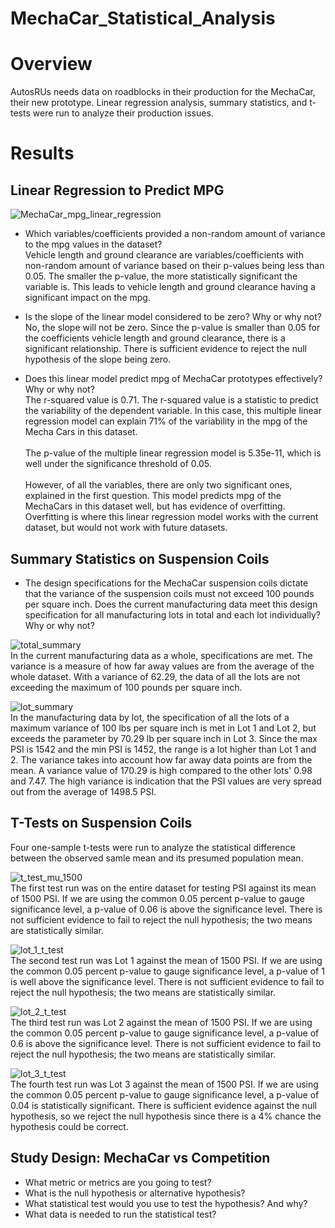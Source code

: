 # MechaCar_Statistical_Analysis

# Overview
AutosRUs needs data on roadblocks in their production for the MechaCar, their new prototype. Linear regression analysis, summary statistics, and t-tests were run to analyze their production issues.

# Results
## Linear Regression to Predict MPG

![MechaCar_mpg_linear_regression](https://user-images.githubusercontent.com/98570777/178185380-809021ba-40c9-4bae-95e0-4cc723915128.jpg)

* Which variables/coefficients provided a non-random amount of variance to the mpg values in the dataset? </br>
 Vehicle length and ground clearance are variables/coefficients with non-random amount of variance based on their p-values being less than 0.05. The smaller the p-value, the more statistically significant the variable is. This leads to vehicle length and ground clearance having a significant impact on the mpg.

* Is the slope of the linear model considered to be zero? Why or why not?</br>
No, the slope will not be zero. Since the p-value is smaller than 0.05 for the coefficients vehicle length and ground clearance, there is a significant relationship. There is sufficient evidence to reject the null hypothesis of the slope being zero.

* Does this linear model predict mpg of MechaCar prototypes effectively? Why or why not? </br>
The r-squared value is 0.71. The r-squared value is a statistic to predict the variability of the dependent variable. In this case, this multiple linear regression model can explain 71% of the variability in the mpg of the Mecha Cars in this dataset. </br></br> The p-value of the multiple linear regression model is 5.35e-11, which is well under the significance threshold of 0.05. </br></br>However, of all the variables, there are only two significant ones, explained in the first question. This model predicts mpg of the MechaCars in this dataset well, but has evidence of overfitting. Overfitting is where this linear regression model works with the current dataset, but would not work with future datasets. 

## Summary Statistics on Suspension Coils
* The design specifications for the MechaCar suspension coils dictate that the variance of the suspension coils must not exceed 100 pounds per square inch. Does the current manufacturing data meet this design specification for all manufacturing lots in total and each lot individually? Why or why not? </br>

![total_summary](https://user-images.githubusercontent.com/98570777/178187868-733c9702-3f18-48a0-aa7f-58f0ed9c6a52.jpg)</br>
In the current manufacturing data as a whole, specifications are met. The variance is a measure of how far away values are from the average of the whole dataset. With a variance of 62.29, the data of all the lots are not exceeding the maximum of 100 pounds per square inch.

![lot_summary](https://user-images.githubusercontent.com/98570777/178187881-b5e810df-1302-4a9c-9c94-891c871334b9.jpg)</br>
In the manufacturing data by lot, the specification of all the lots of a maximum variance of 100 lbs per square inch is met in Lot 1 and Lot 2, but exceeds the parameter by 70.29 lb per square inch in Lot 3. Since the max PSI is 1542 and the min PSI is 1452, the range is a lot higher than Lot 1 and 2. The variance takes into account how far away data points are from the mean. A variance value of 170.29 is high compared to the other lots' 0.98 and 7.47. The high variance is indication that the PSI values are very spread out from the average of 1498.5 PSI.


## T-Tests on Suspension Coils
Four one-sample t-tests were run to analyze the statistical difference between the observed samle mean and its presumed population mean.

![t_test_mu_1500](https://user-images.githubusercontent.com/98570777/178203111-ec579398-d501-485d-a1c2-498a67310a55.jpg) </br>
The first test run was on the entire dataset for testing PSI against its mean of 1500 PSI. If we are using the common 0.05 percent p-value to gauge significance level, a p-value of 0.06 is above the significance level. There is not sufficient evidence to fail to reject the null hypothesis; the two means are statistically similar.

![lot_1_t_test](https://user-images.githubusercontent.com/98570777/178203644-74f59b4d-4fb1-4109-a3f2-17a5e70a6561.jpg)</br>
The second test run was Lot 1 against the mean of 1500 PSI. If we are using the common 0.05 percent p-value to gauge significance level, a p-value of 1 is well above the significance level. There is not sufficient evidence to fail to reject the null hypothesis; the two means are statistically similar.

![lot_2_t_test](https://user-images.githubusercontent.com/98570777/178203802-8fcc3683-f84e-416f-906e-f9b683a6cbec.jpg)</br>
The third test run was Lot 2 against the mean of 1500 PSI. If we are using the common 0.05 percent p-value to gauge significance level, a p-value of 0.6 is above the significance level. There is not sufficient evidence to fail to reject the null hypothesis; the two means are statistically similar.

![lot_3_t_test](https://user-images.githubusercontent.com/98570777/178203954-52393c4a-f31b-4997-b2ee-d7c843fac424.jpg)</br>
The fourth test run was Lot 3 against the mean of 1500 PSI. If we are using the common 0.05 percent p-value to gauge significance level, a p-value of 0.04 is statistically significant. There is sufficient evidence against the null hypothesis, so we reject the null hypothesis since there is a 4% chance the hypothesis could be correct.

## Study Design: MechaCar vs Competition

* What metric or metrics are you going to test?
* What is the null hypothesis or alternative hypothesis?
* What statistical test would you use to test the hypothesis? And why?
* What data is needed to run the statistical test?
